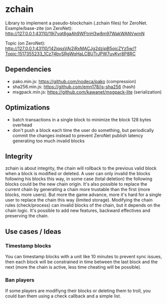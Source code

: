 # zchain 

Library to implement a pseudo-blockchain (.zchain files) for ZeroNet.
Example/base-zite (on ZeroNet): http://127.0.0.1:43110/19j7vqt8gaAh9WFtnH3w8m97WakWANVwmN

Topic (on ZeroNet): http://127.0.0.1:43110/142jqssVAj2iRxMACJg2dzipB5oicZYz5w/?Topic:1517355233_1Cz74bvSRgWqHaLCBUTrJPW7uvKyr8P8RC

## Dependencies

* pako.min.js: https://github.com/nodeca/pako (compression)
* sha256.min.js: https://github.com/emn178/js-sha256 (hash)
* msgpack.min.js: https://github.com/kawanet/msgpack-lite (serialization)

## Optimizations

* batch transactions in a single block to minimize the block 128 bytes overhead
* don't push a block each time the user do something, but periodically commit the changes instead to prevent ZeroNet publish latency generating too much invalid blocks

## Integrity

zchain is about integrity, the chain will rollback to the previous valid block when a block is modified or deleted. 
A user can only invalid the blocks following his blocks this way, in some case (total deletion) the following blocks could be the new chain origin. 
It's also possible to replace the current chain by generating a chain more trustable than the first (more blocks, more users). But more the game advance, more it's hard for a single user to replace the chain this way (limited storage).
Modifying the chain rules (check/process) can invalid blocks of the chain, but it depends on the chain logic. It's possible to add new features, backward effectives and preserving the chain.


## Use cases / Ideas

### Timestamp blocks

You can timestamp blocks with a unit like 10 minutes to prevent sync issues, then each block will be constrained in time between the last block and the next (more the chain is active, less time cheating will be possible).

### Ban players

If some players are modifiyng their blocks or deleting them to troll, you could ban them using a check callback and a simple list.
